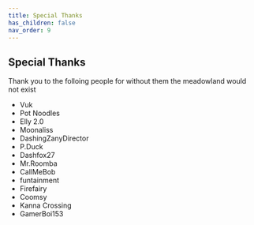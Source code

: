 ```yaml
---
title: Special Thanks
has_children: false
nav_order: 9
---
```


## Special Thanks

Thank you to the folloing people for without them the meadowland would not exist

* Vuk
* Pot Noodles
* Elly 2.0
* Moonaliss
* DashingZanyDirector
* P.Duck
* Dashfox27
* Mr.Roomba
* CallMeBob
* funtainment
* Firefairy
* Coomsy
* Kanna Crossing
* GamerBoi153
